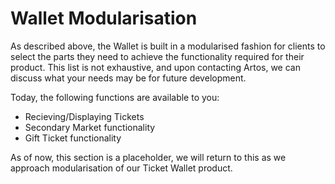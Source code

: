 # Wallet Modularisation

As described above, the Wallet is built in a modularised fashion for clients to select the parts they need to achieve the functionality required for their product. This list is not exhaustive, and upon contacting Artos, we can discuss what your needs may be for future development.

Today, the following functions are available to you:

- Recieving/Displaying Tickets
- Secondary Market functionality
- Gift Ticket functionality

<aside class="notice">
As of now, this section is a placeholder, we will return to this as we approach modularisation of our Ticket Wallet product.
</aside>
